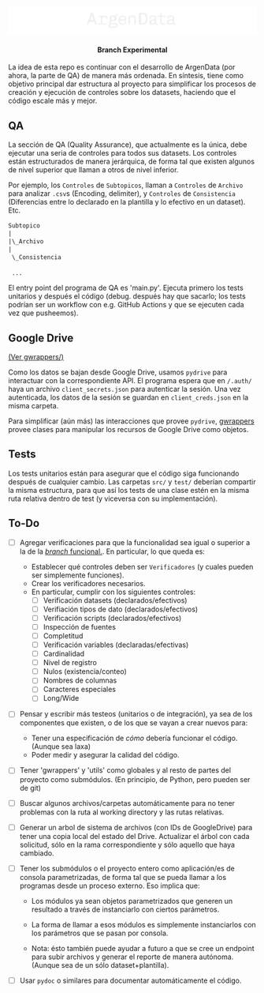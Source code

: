 <div align="center">
<img src="assets/argendata-logo.png" alt=""></img>
<h4>Branch Experimental</h4>
</div>

La idea de esta repo es continuar con el desarrollo de ArgenData (por ahora, la parte de QA) de manera más ordenada. En síntesis, tiene como objetivo principal dar estructura al proyecto para simplificar los procesos de creación y ejecución de controles sobre los datasets, haciendo que el código escale más y mejor.

## QA

La sección de QA (Quality Assurance), que actualmente es la única, debe ejecutar una seria de controles para todos sus datasets. Los controles están estructurados de manera jerárquica, de forma tal que existen algunos de nivel superior que llaman a otros de nivel inferior.

Por ejemplo, los `Controles` de `Subtopicos`, llaman a `Controles` de `Archivo` para analizar `.csv`s (Encoding, delimiter), y `Controles` de `Consistencia` (Diferencias entre lo declarado en la plantilla y lo efectivo en un dataset).
Etc.

```
Subtopico
|
|\_Archivo
|
 \_Consistencia
 
 ...

```

El entry point del programa de QA es 'main.py'. Ejecuta primero los tests unitarios y después el código (debug. después hay que sacarlo; los tests podrían ser un workflow con e.g. GitHub Actions y que se ejecuten cada vez que pusheemos).

## Google Drive

[(Ver gwrappers/)](./src/gwrappers/)

Como los datos se bajan desde Google Drive, usamos `pydrive` para interactuar con la correspondiente API. El programa espera que en `/.auth/` haya un archivo `client_secrets.json` para autenticar la sesión. Una vez autenticada, los datos de la sesión se guardan en `client_creds.json` en la misma carpeta.

Para simplificar (aún más) las interacciones que provee `pydrive`, [gwrappers](./src/gwrappers/) provee clases para manipular los recursos de Google Drive como objetos.
 
## Tests

Los tests unitarios están para asegurar que el código siga funcionando después de cualquier cambio. Las carpetas `src/` y `test/` deberían compartir la misma estructura, para que así los tests de una clase estén en la misma ruta relativa dentro de test (y viceversa con su implementación).

## To-Do

- [ ] Agregar verificaciones para que la funcionalidad sea igual o superior a la de la [_branch_ funcional.](https://github.com/datos-Fundar/argendata). En particular, lo que queda es:
    - Establecer qué controles deben ser `Verificadores` (y cuales pueden ser simplemente funciones).
    - Crear los verificadores necesarios.
    - En particular, cumplir con los siguientes controles:
        - [ ] Verificación datasets (declarados/efectivos)
        - [ ] Verifiación tipos de dato (declarados/efectivos)
        - [ ] Verificación scripts (declarados/efectivos)
        - [ ] Inspección de fuentes
        - [ ] Completitud
        - [ ] Verificación variables (declaradas/efectivas)
        - [ ] Cardinalidad
        - [ ] Nivel de registro
        - [ ] Nulos (existencia/conteo)
        - [ ] Nombres de columnas
        - [ ] Caracteres especiales
        - [ ] Long/Wide
 
- [ ] Pensar y escribir más testeos (unitarios o de integración), ya sea de los componentes que existen, o de los que se vayan a crear nuevos para:
    - Tener una especificación de _cómo_ debería funcionar el código. (Aunque sea laxa)
    - Poder medir y asegurar la calidad del código.

- [ ] Tener 'gwrappers' y 'utils' como globales y al resto de partes del proyecto como submódulos. (En principio, de Python, pero pueden ser de git)

- [ ] Buscar algunos archivos/carpetas automáticamente para no tener problemas con la ruta al working directory y las rutas relativas.

- [ ] Generar un arbol de sistema de archivos (con IDs de GoogleDrive) para tener una copia local del estado del Drive. Actualizar el árbol con cada solicitud, sólo en la rama correspondiente y sólo aquello que haya cambiado.

- [ ] Tener los submódulos o el proyecto entero como aplicación/es de consola parametrizadas, de forma tal que se pueda llamar a los programas desde un proceso externo. Eso implica que:
    - Los módulos ya sean objetos parametrizados que generen un resultado a través de instanciarlo con ciertos parámetros.
    - La forma de llamar a esos módulos es simplemente instanciarlos con los parámetros que se pasan por consola.

    - Nota: ésto también puede ayudar a futuro a que se cree un endpoint para subir archivos y generar el reporte de manera autónoma. (Aunque sea de un sólo dataset+plantilla).


- [ ] Usar `pydoc` o similares para documentar automáticamente el código.